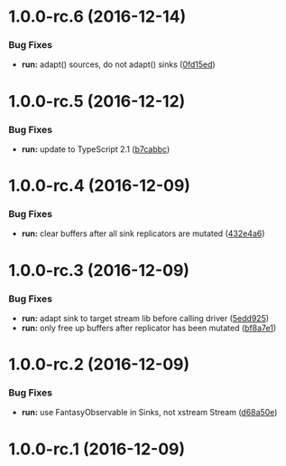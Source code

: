 <a name="1.0.0-rc.6"></a>
# 1.0.0-rc.6 (2016-12-14)


### Bug Fixes

* **run:** adapt() sources, do not adapt() sinks ([0fd15ed](https://github.com/cyclejs/cyclejs/tree/master/run/commit/0fd15ed))



<a name="1.0.0-rc.5"></a>
# 1.0.0-rc.5 (2016-12-12)


### Bug Fixes

* **run:** update to TypeScript 2.1 ([b7cabbc](https://github.com/cyclejs/cyclejs/tree/master/run/commit/b7cabbc))



<a name="1.0.0-rc.4"></a>
# 1.0.0-rc.4 (2016-12-09)


### Bug Fixes

* **run:** clear buffers after all sink replicators are mutated ([432e4a6](https://github.com/cyclejs/cyclejs/tree/master/run/commit/432e4a6))



<a name="1.0.0-rc.3"></a>
# 1.0.0-rc.3 (2016-12-09)


### Bug Fixes

* **run:** adapt sink to target stream lib before calling driver ([5edd925](https://github.com/cyclejs/cyclejs/tree/master/run/commit/5edd925))
* **run:** only free up buffers after replicator has been mutated ([bf8a7e1](https://github.com/cyclejs/cyclejs/tree/master/run/commit/bf8a7e1))



<a name="1.0.0-rc.2"></a>
# 1.0.0-rc.2 (2016-12-09)


### Bug Fixes

* **run:** use FantasyObservable in Sinks, not xstream Stream ([d68a50e](https://github.com/cyclejs/cyclejs/tree/master/run/commit/d68a50e))



<a name="1.0.0-rc.1"></a>
# 1.0.0-rc.1 (2016-12-09)



